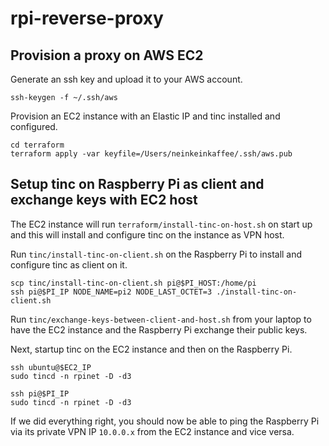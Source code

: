 # rpi-reverse-proxy

## Provision a proxy on AWS EC2

Generate an ssh key and upload it to your AWS account.
```
ssh-keygen -f ~/.ssh/aws
```

Provision an EC2 instance with an Elastic IP and tinc installed and configured.
```
cd terraform
terraform apply -var keyfile=/Users/neinkeinkaffee/.ssh/aws.pub
```

## Setup tinc on Raspberry Pi as client and exchange keys with EC2 host

The EC2 instance will run `terraform/install-tinc-on-host.sh` on start up and this will install and configure tinc on the instance as VPN host.

Run `tinc/install-tinc-on-client.sh` on the Raspberry Pi to install and configure tinc as client on it.
```
scp tinc/install-tinc-on-client.sh pi@$PI_HOST:/home/pi
ssh pi@$PI_IP NODE_NAME=pi2 NODE_LAST_OCTET=3 ./install-tinc-on-client.sh
```

Run `tinc/exchange-keys-between-client-and-host.sh` from your laptop to have the EC2 instance and the Raspberry Pi exchange their public keys.

Next, startup tinc on the EC2 instance and then on the Raspberry Pi.
```
ssh ubuntu@$EC2_IP 
sudo tincd -n rpinet -D -d3 

ssh pi@$PI_IP 
sudo tincd -n rpinet -D -d3 
```

If we did everything right, you should now be able to ping the Raspberry Pi via its private VPN IP `10.0.0.x` from the EC2 instance and vice versa.